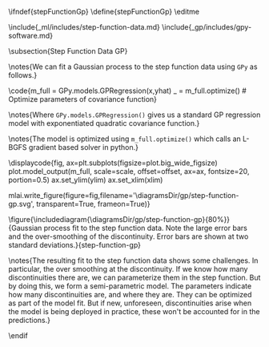 \ifndef{stepFunctionGp}
\define{stepFunctionGp}
\editme

\include{_ml/includes/step-function-data.md}
\include{_gp/includes/gpy-software.md}

\subsection{Step Function Data GP}

\notes{We can fit a Gaussian process to the step function data using ```GPy``` as follows.}

\code{m_full = GPy.models.GPRegression(x,yhat)
_ = m_full.optimize() # Optimize parameters of covariance function}

\notes{Where ```GPy.models.GPRegression()``` gives us a standard GP regression model with exponentiated quadratic covariance function.}

\notes{The model is optimized using ```m_full.optimize()``` which calls an L-BGFS gradient based solver in python.}

\displaycode{fig, ax=plt.subplots(figsize=plot.big_wide_figsize)
plot.model_output(m_full, scale=scale, offset=offset, ax=ax, fontsize=20, portion=0.5)
ax.set_ylim(ylim)
ax.set_xlim(xlim)

mlai.write_figure(figure=fig,filename='\diagramsDir/gp/step-function-gp.svg', 
            transparent=True, frameon=True)}
			

\figure{\includediagram{\diagramsDir/gp/step-function-gp}{80%}}{Gaussian process fit to the step function data. Note the large error bars and the over-smoothing of the discontinuity. Error bars are shown at two standard deviations.}{step-function-gp}


\notes{The resulting fit to the step function data shows some challenges. In particular, the over smoothing at the discontinuity. If we know how many discontinuities there are, we can parameterize them in the step function. But by doing this, we form a semi-parametric model. The parameters indicate how many discontinuities are, and where they are. They can be optimized as part of the model fit. But if new, unforeseen, discontinuities arise when the model is being deployed in practice, these won't be accounted for in the predictions.}

\endif
